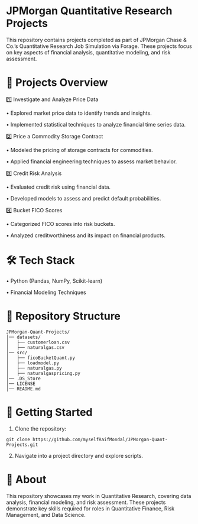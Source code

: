 # JPMorgan Quantitative Research Projects

This repository contains projects completed as part of JPMorgan Chase & Co.’s Quantitative Research Job Simulation via Forage. These projects focus on key aspects of financial analysis, quantitative modeling, and risk assessment.

# 📌 Projects Overview

1️⃣ Investigate and Analyze Price Data
	
•	Explored market price data to identify trends and insights.

•	Implemented statistical techniques to analyze financial time series data.

2️⃣ Price a Commodity Storage Contract
	
•	Modeled the pricing of storage contracts for commodities.

•   Applied financial engineering techniques to assess market behavior.

3️⃣ Credit Risk Analysis

•	Evaluated credit risk using financial data.

•	Developed models to assess and predict default probabilities.

4️⃣ Bucket FICO Scores
	
•	Categorized FICO scores into risk buckets.
	
•	Analyzed creditworthiness and its impact on financial products.

# 🛠️ Tech Stack
	
•	Python (Pandas, NumPy, Scikit-learn)

•	Financial Modeling Techniques

# 📂 Repository Structure
```
JPMorgan-Quant-Projects/
│── datasets/
│   ├── customerloan.csv
│   ├── naturalgas.csv
│── src/
│   ├── ficoBucketQuant.py
│   ├── loadmodel.py
│   ├── naturalgas.py
│   ├── naturalgaspricing.py
│── .DS_Store  
│── LICENSE
│── README.md
```
# 🚀 Getting Started
1. Clone the repository:
```  
git clone https://github.com/myselfRaifMondal/JPMorgan-Quant-Projects.git
```
2.	Navigate into a project directory and explore scripts.

# 🎯 About

This repository showcases my work in Quantitative Research, covering data analysis, financial modeling, and risk assessment. These projects demonstrate key skills required for roles in Quantitative Finance, Risk Management, and Data Science.